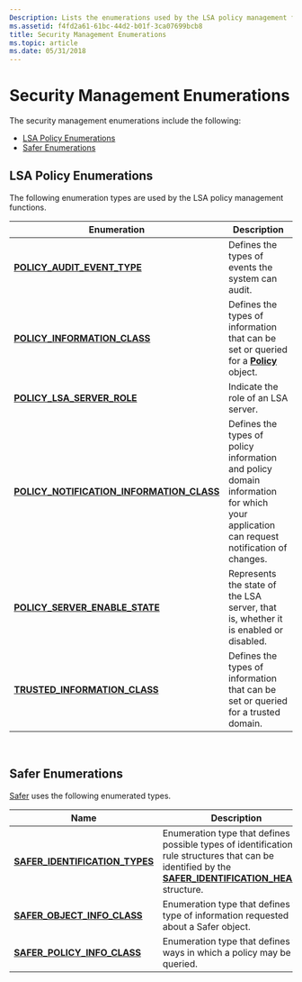 ```yaml
---
Description: Lists the enumerations used by the LSA policy management functions.
ms.assetid: f4fd2a61-61bc-44d2-b01f-3ca07699bcb8
title: Security Management Enumerations
ms.topic: article
ms.date: 05/31/2018
---
```


# Security Management Enumerations

The security management enumerations include the following:

-   [LSA Policy Enumerations](#lsa-policy-enumerations)
-   [Safer Enumerations](#safer-enumerations)

## LSA Policy Enumerations

The following enumeration types are used by the LSA policy management functions.



| Enumeration                                                                               | Description                                                                                                                           |
|-------------------------------------------------------------------------------------------|---------------------------------------------------------------------------------------------------------------------------------------|
| [**POLICY\_AUDIT\_EVENT\_TYPE**](/windows/desktop/api/Ntsecapi/ne-ntsecapi-policy_audit_event_type)                             | Defines the types of events the system can audit.                                                                                     |
| [**POLICY\_INFORMATION\_CLASS**](/windows/desktop/api/Ntsecapi/ne-ntsecapi-policy_information_class)                            | Defines the types of information that can be set or queried for a [**Policy**](policy-object.md) object.                             |
| [**POLICY\_LSA\_SERVER\_ROLE**](/windows/desktop/api/Ntsecapi/ne-ntsecapi-policy_lsa_server_role)                               | Indicate the role of an LSA server.                                                                                                   |
| [**POLICY\_NOTIFICATION\_INFORMATION\_CLASS**](/windows/desktop/api/Ntsecapi/ne-ntsecapi-policy_notification_information_class) | Defines the types of policy information and policy domain information for which your application can request notification of changes. |
| [**POLICY\_SERVER\_ENABLE\_STATE**](/windows/desktop/api/Ntsecapi/ne-ntsecapi-policy_server_enable_state)                       | Represents the state of the LSA server, that is, whether it is enabled or disabled.                                                   |
| [**TRUSTED\_INFORMATION\_CLASS**](/windows/desktop/api/Ntsecapi/ne-ntsecapi-trusted_information_class)                          | Defines the types of information that can be set or queried for a trusted domain.                                                     |



 

## Safer Enumerations

[Safer](safer.md) uses the following enumerated types.



| Name                                                               | Description                                                                                                                                                                                      |
|--------------------------------------------------------------------|--------------------------------------------------------------------------------------------------------------------------------------------------------------------------------------------------|
| [**SAFER\_IDENTIFICATION\_TYPES**](/windows/desktop/api/WinSafer/ne-winsafer-safer_identification_types) | Enumeration type that defines the possible types of identification rule structures that can be identified by the [**SAFER\_IDENTIFICATION\_HEADER**](/windows/desktop/api/WinSafer/ns-winsafer-safer_identification_header) structure. |
| [**SAFER\_OBJECT\_INFO\_CLASS**](/windows/desktop/api/WinSafer/ne-winsafer-safer_object_info_class)      | Enumeration type that defines the type of information requested about a Safer object.                                                                                                            |
| [**SAFER\_POLICY\_INFO\_CLASS**](/windows/desktop/api/WinSafer/ne-winsafer-safer_policy_info_class)      | Enumeration type that defines the ways in which a policy may be queried.                                                                                                                         |



 

 

 



